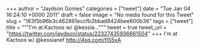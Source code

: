 
+++
author = "Jaydson Gomes"
categories = ["tweet"]
date = "Tue Jan 04 16:24:10 +0000 2011"
draft = false
image = "No media found for this Tweet"
slug = "163f5b96b3c462861eccfb2bbad8424bee600b36"
tags = ["tweet"]
title = """I'm at Kactoos w/ @kessia..."""
tweet = true
tweet_url = "https://twitter.com/jaydson/status/22327435936661504"
+++
I'm at Kactoos w/ @kessianef http://4sq.com/fIS5xA
